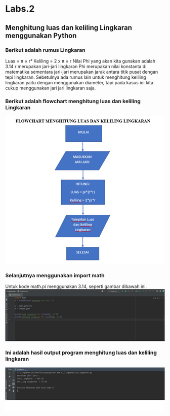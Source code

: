 # Labs.2
## Menghitung luas dan keliling Lingkaran menggunakan Python
### Berikut adalah rumus Lingkaran
Luas     = π × r²
Keliling = 2 x π × r
Nilai Phi yang akan kita gunakan adalah 3.14
r merupakan jari-jari lingkaran
Phi merupakan nilai konstanta di matematika sementara jari-jari merupakan jarak antara titik pusat dengan tepi lingkaran. Sebetulnya ada rumus lain untuk menghitung keliling lingkaran yaitu dengan menggunakan diameter, tapi pada kasus ini kita cukup menggunakan jari jari lingkaran saja.
### Berikut adalah flowchart menghitung luas dan keliling Lingkaran
![gambar1](ss1/ssflowchart.PNG)
### Selanjutnya menggunakan import math
Untuk kode math.pi menggunakan 3.14, seperti gambar dibawah ini.
![gambar1](ss1/sspy1.PNG)
### Ini adalah hasil output program menghitung luas dan keliling lingkaran
![gambar1](ss1/sspy2.PNG)
